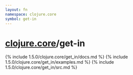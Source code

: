 ```yaml
---
layout: fn
namespace: clojure.core
symbol: get-in
---
```


# [clojure.core](../)/get-in

{% include 1.5.0/clojure.core/get_in/docs.md %}
{% include 1.5.0/clojure.core/get_in/examples.md %}
{% include 1.5.0/clojure.core/get_in/src.md %}

